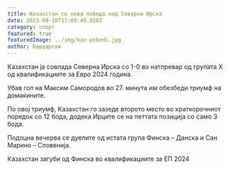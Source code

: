 ```yaml
---
title: Казахстан со нова победа над Северна Ирска
date: 2023-09-10T17:03:49.820Z
category: спорт
featured: true
featuredImage: ../img/kaz-pobedi.jpg
author: Вардарски
---
```

Казахстан ја совлада Северна Ирска со 1-0 во натпревар од групата Х од квалификациите за Евро 2024 година.

Убав гол на Максим Самородов во 27. минута им обезбеди триумф на домаќините.

По овој триумф, Казахстан го зазеде второто место во краткорочниот поредок со 12 бода, додека Ирците се на петтата позиција со само 3 бода.

Подоцна вечерва се дуелите од истата група Финска – Данска и Сан Марино – Словенија.

Казахстан загуби од Финска во квалификациите за ЕП 2024